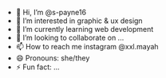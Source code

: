 - 👋 Hi, I’m @s-payne16
- 👀 I’m interested in graphic & ux design
- 🌱 I’m currently learning web development
- 💞️ I’m looking to collaborate on ...
- 📫 How to reach me instagram @xxl.mayah
- 😄 Pronouns: she/they
- ⚡ Fun fact: ...

<!---
s-payne16/s-payne16 is a ✨ special ✨ repository because its `README.md` (this file) appears on your GitHub profile.
You can click the Preview link to take a look at your changes.
--->
